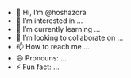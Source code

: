 - 👋 Hi, I’m @hoshazora
- 👀 I’m interested in ...
- 🌱 I’m currently learning ...
- 💞️ I’m looking to collaborate on ...
- 📫 How to reach me ...
- 😄 Pronouns: ...
- ⚡ Fun fact: ...

<!---
hoshazora/hoshazora is a ✨ special ✨ repository because its `README.md` (this file) appears on your GitHub profile.
You can click the Preview link to take a look at your changes.
--->
